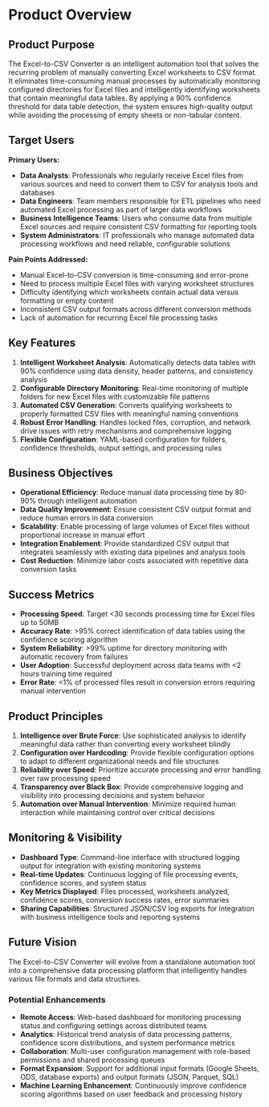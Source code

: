 # Product Overview

## Product Purpose
The Excel-to-CSV Converter is an intelligent automation tool that solves the recurring problem of manually converting Excel worksheets to CSV format. It eliminates time-consuming manual processes by automatically monitoring configured directories for Excel files and intelligently identifying worksheets that contain meaningful data tables. By applying a 90% confidence threshold for data table detection, the system ensures high-quality output while avoiding the processing of empty sheets or non-tabular content.

## Target Users
**Primary Users:**
- **Data Analysts**: Professionals who regularly receive Excel files from various sources and need to convert them to CSV for analysis tools and databases
- **Data Engineers**: Team members responsible for ETL pipelines who need automated Excel processing as part of larger data workflows  
- **Business Intelligence Teams**: Users who consume data from multiple Excel sources and require consistent CSV formatting for reporting tools
- **System Administrators**: IT professionals who manage automated data processing workflows and need reliable, configurable solutions

**Pain Points Addressed:**
- Manual Excel-to-CSV conversion is time-consuming and error-prone
- Need to process multiple Excel files with varying worksheet structures
- Difficulty identifying which worksheets contain actual data versus formatting or empty content
- Inconsistent CSV output formats across different conversion methods
- Lack of automation for recurring Excel file processing tasks

## Key Features

1. **Intelligent Worksheet Analysis**: Automatically detects data tables with 90% confidence using data density, header patterns, and consistency analysis
2. **Configurable Directory Monitoring**: Real-time monitoring of multiple folders for new Excel files with customizable file patterns  
3. **Automated CSV Generation**: Converts qualifying worksheets to properly formatted CSV files with meaningful naming conventions
4. **Robust Error Handling**: Handles locked files, corruption, and network drive issues with retry mechanisms and comprehensive logging
5. **Flexible Configuration**: YAML-based configuration for folders, confidence thresholds, output settings, and processing rules

## Business Objectives

- **Operational Efficiency**: Reduce manual data processing time by 80-90% through intelligent automation
- **Data Quality Improvement**: Ensure consistent CSV output format and reduce human errors in data conversion
- **Scalability**: Enable processing of large volumes of Excel files without proportional increase in manual effort
- **Integration Enablement**: Provide standardized CSV output that integrates seamlessly with existing data pipelines and analysis tools
- **Cost Reduction**: Minimize labor costs associated with repetitive data conversion tasks

## Success Metrics

- **Processing Speed**: Target <30 seconds processing time for Excel files up to 50MB
- **Accuracy Rate**: >95% correct identification of data tables using the confidence scoring algorithm  
- **System Reliability**: >99% uptime for directory monitoring with automatic recovery from failures
- **User Adoption**: Successful deployment across data teams with <2 hours training time required
- **Error Rate**: <1% of processed files result in conversion errors requiring manual intervention

## Product Principles

1. **Intelligence over Brute Force**: Use sophisticated analysis to identify meaningful data rather than converting every worksheet blindly
2. **Configuration over Hardcoding**: Provide flexible configuration options to adapt to different organizational needs and file structures
3. **Reliability over Speed**: Prioritize accurate processing and error handling over raw processing speed
4. **Transparency over Black Box**: Provide comprehensive logging and visibility into processing decisions and system behavior
5. **Automation over Manual Intervention**: Minimize required human interaction while maintaining control over critical decisions

## Monitoring & Visibility

- **Dashboard Type**: Command-line interface with structured logging output for integration with existing monitoring systems
- **Real-time Updates**: Continuous logging of file processing events, confidence scores, and system status
- **Key Metrics Displayed**: Files processed, worksheets analyzed, confidence scores, conversion success rates, error summaries
- **Sharing Capabilities**: Structured JSON/CSV log exports for integration with business intelligence tools and reporting systems

## Future Vision

The Excel-to-CSV Converter will evolve from a standalone automation tool into a comprehensive data processing platform that intelligently handles various file formats and data structures.

### Potential Enhancements
- **Remote Access**: Web-based dashboard for monitoring processing status and configuring settings across distributed teams
- **Analytics**: Historical trend analysis of data processing patterns, confidence score distributions, and system performance metrics  
- **Collaboration**: Multi-user configuration management with role-based permissions and shared processing queues
- **Format Expansion**: Support for additional input formats (Google Sheets, ODS, database exports) and output formats (JSON, Parquet, SQL)
- **Machine Learning Enhancement**: Continuously improve confidence scoring algorithms based on user feedback and processing history